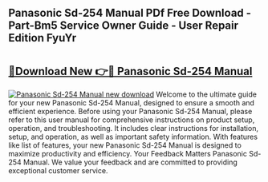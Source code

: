## Panasonic Sd-254 Manual PDf Free Download - Part-Bm5 Service Owner Guide - User Repair Edition FyuYr

# <h2><a href="http://cf17866.oget.top/?id=Panasonic+Sd-254+Manual">🔗Download New 👉🔴 Panasonic Sd-254 Manual</a></h2>

[![Panasonic Sd-254 Manual new download](https://i.imgur.com/5g1atiW.png)](http://cf17866.oget.top/?id=Panasonic+Sd-254+Manual)
Welcome to the ultimate guide for your new Panasonic Sd-254 Manual, designed to ensure a smooth and efficient experience. Before using your Panasonic Sd-254 Manual, please refer to this user manual for comprehensive instructions on product setup, operation, and troubleshooting. It includes clear instructions for installation, setup, and operation, as well as important safety information. With features like list of features, your new Panasonic Sd-254 Manual is designed to maximize productivity and efficiency. Your Feedback Matters Panasonic Sd-254 Manual. We value your feedback and are committed to providing exceptional customer service.
